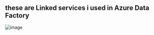 ## these are Linked services i used in Azure Data Factory

![image](https://github.com/user-attachments/assets/6073a220-afb3-4975-b864-c63b5786257e)
